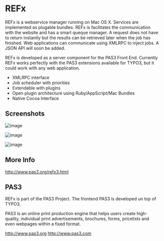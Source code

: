 REFx
=====

REFx is a webservice manager running on Mac OS X. Services are implemented as plugable bundles. REFx is facilitates the communication with the website and has a smart queque manager. A request does not have to return instantly but the results can be retrieved later when the job has finished. Web applications can communicate using XMLRPC to inject jobs. A JSON API will soon be added. 

REFx is developed as a server component for the PAS3 Front End. Currently REFx works perfectly with the PAS3 extensions available for TYPO3, but it could work with any web application.

* XMLRPC interface
* Job scheduler with priorities
* Extendable with plugins
* Open plugin architecture using Ruby/AppScript/Mac Bundles
* Native Cocoa Interface

Screenshots
-----------

![image](http://picdrop.t3lab.com/7ob6hkTeP6.png)

![image](http://picdrop.t3lab.com/3sbnIeDcHA.png)

![image](http://picdrop.t3lab.com/GTnMWvPAom.png)

More Info
---------
http://www.pas3.org/refx3.html

PAS3
----
REFx is part of the PAS3 Project. The frontend PAS3 is developed un top of TYPO3.

PAS3 is an online print production engine that helps users create high-quality, individual print advertisements, brochures, forms, pricelists and even webpages within a fixed format. 

http://www.pas3.org
http://www.pas3.com
